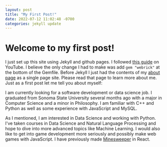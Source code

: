 ```yaml
---
layout: post
title: "My First Post!"
date: 2022-07-12 11:02:48 -0700
categories: jekyll update
---
```


# Welcome to my first post!

I just set up this site using Jekyll and github pages. I followed [this guide](https://www.youtube.com/watch?v=EmSrQCDsMv4) on YouTube. I believe the only change I had to make was add `gem "webrick"` at the bottom of the Gemfile. Before Jekyll I just had the contents of my [about page](https://schnaible.github.io/about/) as a single page site. Please read that page to learn more about me. Just as a first post let me tell you about myself:

I am currently looking for a software development or data science job. I graduated from Sonoma State University several months ago with a major in Computer Science and a minor in Philosophy. I am familiar with C++ and Python as well as some experience with JavaScript and MySQL.

As I mentioned, I am interested in Data Science and working with Python. I've taken courses in Data Science and Natural Language Processing and hope to dive into more advanced topics like Machine Learning. I would also like to get into game development more seriously and possibly make web games with JavaScript. I have previously made [Minesweeper](https://festive-shaw-984346.netlify.app/) in React.
